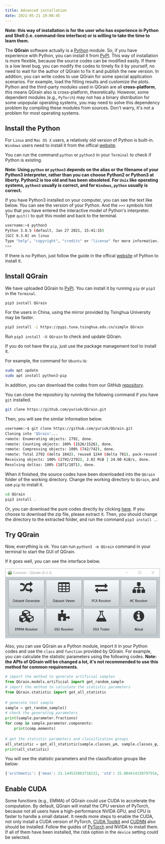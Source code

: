 ```yaml
---
title: Advanced installation
date: 2021-05-21 19:08:45
---
```


**Note: this way of installation is for the user who has experience in Python and Shell (i.e. command-line interface) or is willing to take the time to learn them.**

The **QGrain** software actually is a [Python](https://www.python.org/) module. So, if you have experience with Python, you can install it from [PyPI](https://pypi.org/project/QGrain/). This way of installation is more flexible, because the source codes can be modified easily. If there is a low level bug, you can modify the codes to timely fix it by yourself, no need to wait for the author of QGrain to fix it and publish the new version. In addition, you can write codes to use QGrain for some special application scenarios. For example, load the fitting results and customize the plots. Python and the third-party modules used in QGrain are all **cross-platform**, this means QGrain also is cross-platform, theoretically. However, some dependent modules (e.g., `PyTorch`) may not has a binary distribution for some unpopular operating systems, you may need to solve this dependency problem by compiling these modules from sources. Don't warry, it's not a problem for most operating systems.

## Install the Python

For `Linux` and `Mac OS X` users, a relatively old version of Python is built-in. `Windows` users need to install it from the offical [website](https://www.python.org/).

You can run the command `python` or `python3` in your `Terminal` to check if Python is existing.

**Note: Using `python` or `python3` depends on the alias or the filename of your Python3 interpreter, rather than you can choose Python2 or Python3 at liberty. Python2 is too old and has been obsoleted. For `Unix` like operating systems, `python3` usually is correct, and for `Windows`, `python` usually is correct.**

If you have Python3 installed on your computer, you can see the text like below. You can see the version of your Python. And the `>>>` symbols hint you that you have entered the interactive model of Python's interpreter. Type `quit()` to quit this model and back to the terminal.

```bash
username:~$ python3
Python 3.8.5 (default, Jan 27 2021, 15:41:15)
[GCC 9.3.0] on linux
Type "help", "copyright", "credits" or "license" for more information.
>>>
```

If there is no Python, just follow the guide in the offical [website](https://www.python.org/) of Python to install it.

## Install QGrain

We have uploaded QGrain to [PyPI](https://pypi.org/project/QGrain/). You can install it by running `pip` or `pip3` in the `Terminal`.

```bash
pip3 install QGrain
```

For the users in China, using the mirror provided by Tsinghua University may be faster.

```bash
pip3 install -i https://pypi.tuna.tsinghua.edu.cn/simple QGrain
```

Run `pip3 install -U QGrain` to check and update QGrain.

If you do not have the `pip`, just use the package management tool to install it.

For example, the command for `Ubuntu` is:

```bash
sudo apt update
sudo apt install python3-pip
```

In addition, you can download the codes from our GitHub [repository](https://github.com/yuriok/QGrain/).

You can clone the repository by running the following command if you have `git` installed.

```bash
git clone https://github.com/yuriok/QGrain.git
```

Then, you will see the similar information below.

```bash
username:~$ git clone https://github.com/yuriok/QGrain.git
Cloning into 'QGrain'...
remote: Enumerating objects: 2792, done.
remote: Counting objects: 100% (1526/1526), done.
remote: Compressing objects: 100% (742/742), done.
remote: Total 2792 (delta 1042), reused 1244 (delta 781), pack-reused 1266
Receiving objects: 100% (2792/2792), 2.02 MiB | 24.00 KiB/s, done.
Resolving deltas: 100% (1871/1871), done.
```

When it finished, the source codes have been downloaded into the `QGrain` folder of the working directory. Change the working directory to `QGrain`, and use `pip` to install it.

```bash
cd QGrain
pip3 install .
```

Or, you can download the pure codes directly by clicking [here](https://github.com/yuriok/QGrain/archive/master.zip). If you choose to download the zip file, please extract it. Then, you should change the directory to the extracted folder, and run the command `pip3 install .`.

## Try QGrain

Now, everything is ok. You can run `python3 -m QGrain` command in your terminal to start the GUI of QGrain.

If it goes well, you can see the interface below.

![The screenshot of initial interface](/images/console.png)

Also, you can use QGrain as a Python module, import it in your Python codes and use the `class` and `function` provided by QGrain. For example, you can calculate the statistic parameters using the following codes. **Note: the APIs of QGrain will be changed a lot, it's not recommended to use this method for common requirements.**

```python
# import the method to generate artificial samples
from QGrain.models.artificial import get_random_sample
# import the method to calculate the statistic parameters
from QGrain.statistic import get_all_statistic

# generate test sample
sample = get_random_sample()
# check the generating parameters
print(sample.parameter.fractions)
for comp in sample.parameter.components:
    print(comp.moments)

# get the statistic parameters and classification groups
all_statistic = get_all_statistic(sample.classes_μm, sample.classes_φ, sample.distribution)
print(all_statistic)

```

You will see the statistic parameters and the classification groups like below:

```python
{'arithmetic': {'mean': 21.144515863718222, 'std': 25.084414158797554, 'skewness': 2.920857741744253, 'kurtosis': 18.730985063587315}, 'geometric': {'mean': 9.684134657536994, 'std': 4.428361711788003, 'skewness': -0.6767708384230607, 'kurtosis': 2.716874606082691, 'std_description': 'Very poorly sorted', 'skewness_description': 'Fine skewed', 'kurtosis_description': 'Mesokurtic', 'median': 12.810636058031518, 'mean_description': 'Medium Silt', 'mode': 22.44036908603928, 'modes': (0.8933671843019261, 22.44036908603928)}, 'logarithmic': {'mean': 6.6981337719919, 'std': 2.1467781514716644, 'skewness': 0.6656247900909836, 'kurtosis': 2.706878223445299, 'std_description': 'Very poorly sorted', 'skewness_description': 'Fine skewed', 'kurtosis_description': 'Mesokurtic', 'median': 6.2865140813873825, 'mean_description': 'Medium Silt', 'mode': 5.477759785030356, 'modes': (10.128459117872664, 5.477759785030356)}, 'geometric_FW57': {'mean': 9.095310169432295, 'std': 4.5648431593499135, 'skewness': -0.3327285931766691, 'kurtosis': 0.9931902091662234, 'std_description': 'Very poorly sorted', 'skewness_description': 'Very fine skewed', 'kurtosis_description': 'Mesokurtic', 'median': 12.810636058031518, 'mean_description': 'Medium Silt', 'mode': 22.44036908603928, 'modes': (0.8933671843019261, 22.44036908603928)}, 'logarithmic_FW57': {'mean': 6.780661446975351, 'std': 2.190565292385788, 'skewness': 0.33272859317666903, 'kurtosis': 0.9931902091662237, 'std_description': 'Very poorly sorted', 'skewness_description': 'Very fine skewed', 'kurtosis_description': 'Mesokurtic', 'median': 6.2865140813873825, 'mean_description': 'Medium Silt', 'mode': 5.477759785030356, 'modes': (10.128459117872664, 5.477759785030356)}, 'GSM_proportion': (0.0, 0.0681, 0.9327000000000001), 'SSC_proportion': (0.0681, 0.7625000000000002, 0.1702), 'BGSSC_proportion': (0.0, 0.0, 0.0681, 0.7625000000000002, 0.1702), 'proportion': {('', 'Megaclasts'): 0.0, ('Very large', 'Boulder'): 0.0, ('Large', 'Boulder'): 0.0, ('Medium', 'Boulder'): 0.0, ('Small', 'Boulder'): 0.0, ('Very small', 'Boulder'): 0.0, ('Very coarse', 'Gravel'): 0.0, ('Coarse', 'Gravel'): 0.0, ('Medium', 'Gravel'): 0.0, ('Fine', 'Gravel'): 0.0, ('Very fine', 'Gravel'): 0.0, ('Very coarse', 'Sand'): 0.0, ('Coarse', 'Sand'): 0.0, ('Medium', 'Sand'): 0.0005, ('Fine', 'Sand'): 0.0088, ('Very fine', 'Sand'): 0.0588, ('Very coarse', 'Silt'): 0.1722, ('Coarse', 'Silt'): 0.23059999999999997, ('Medium', 'Silt'): 0.17370000000000002, ('Fine', 'Silt'): 0.1119, ('Very fine', 'Silt'): 0.0741, ('Very coarse', 'Clay'): 0.0654, ('Coarse', 'Clay'): 0.0638, ('Medium', 'Clay'): 0.03320000000000001, ('Fine', 'Clay'): 0.0070999999999999995, ('Very fine', 'Clay'): 0.0007}, 'group_Folk54': 'Slit', '_group_BP12_symbols': ['(s)', '(c)', 'SI'], 'group_BP12_symbol': '(s)(c)SI', 'group_BP12': 'Slightly Sandy Slightly Clayey Silt'}
```

## Enable CUDA

Some functions (e.g., EMMA) of QGrain could use CUDA to accelerate the computation. By default, QGrain will install the CPU version of PyTorch, because not all users have a high-performance NVIDA GPU, and CPU is faster to handle a small dataset. It needs more steps to enable the CUDA, not only install a CUDA version of PyTorch, [CUDA Toolkit](https://developer.nvidia.com/cuda-toolkit/) and [CUDNN](http://developer.nvidia.com/cudnn/) also should be installed. Follow the guides of [PyTorch](https://pytorch.org/) and NVIDA to install them. If all of them have been installed, the `CUDA` option in the `device` setting could be selected.

